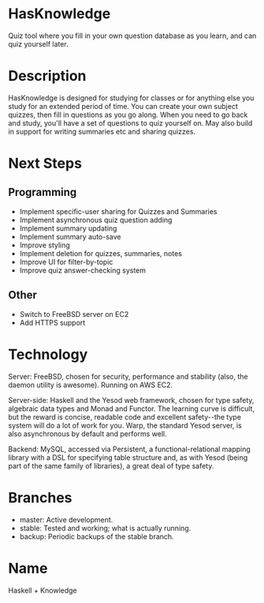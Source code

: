 # HasKnowledge
Quiz tool where you fill in your own question database as you learn, and can quiz yourself later.

# Description
HasKnowledge is designed for studying for classes or for anything else you study for an extended period of time.  You can create your own subject quizzes, then fill in questions as you go along.  When you need to go back and study, you'll have a set of questions to quiz yourself on.  May also build in support for writing summaries etc and sharing quizzes.

# Next Steps
## Programming
* Implement specific-user sharing for Quizzes and Summaries
* Implement asynchronous quiz question adding
* Implement summary updating
* Implement summary auto-save
* Improve styling
* Implement deletion for quizzes, summaries, notes
* Improve UI for filter-by-topic
* Improve quiz answer-checking system

## Other
* Switch to FreeBSD server on EC2
* Add HTTPS support

# Technology
Server: FreeBSD, chosen for security, performance and stability (also, the daemon utility is awesome).  Running on AWS EC2.

Server-side: Haskell and the Yesod web framework, chosen for type safety, algebraic data types and Monad and Functor.  The learning curve is difficult, but the reward is concise, readable code and excellent safety--the type system will do a lot of work for you. Warp, the standard Yesod server, is also asynchronous by default and performs well.

Backend: MySQL, accessed via Persistent, a functional-relational mapping library with a DSL for specifying table structure and, as with Yesod (being part of the same family of libraries), a great deal of type safety.

# Branches
* master: Active development.
* stable: Tested and working; what is actually running.
* backup: Periodic backups of the stable branch.

# Name
Haskell + Knowledge
